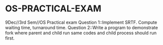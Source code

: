 # OS-PRACTICAL-EXAM
9Dec//3rd Sem//OS Practical exam
Question 1::Implement SRTF. Compute waiting time, turnaround time.
Question 2::Write a program to demonstrate fork where parent and child run same codes and child 
process should run first.
